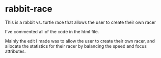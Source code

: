 rabbit-race
===========

This is a rabbit vs. turtle race that allows the user to create their own racer

I've commented all of the code in the html file.

Mainly the edit I made was to allow the user to create their own racer, and allocate the statistics for their racer by balancing the speed and focus attributes.
